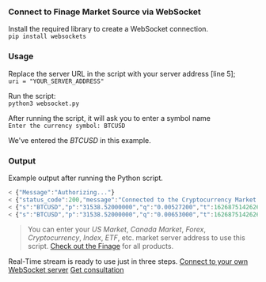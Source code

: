 ### Connect to Finage Market Source via WebSocket

Install the required library to create a WebSocket connection.<br>
`pip install websockets`

### Usage

Replace the server URL in the script with your server address [line 5];<br>
`uri = "YOUR_SERVER_ADDRESS"`

Run the script:<br>
`python3 websocket.py`

After running the script, it will ask you to enter a symbol name<br>
`Enter the currency symbol: BTCUSD`

We've entered the _BTCUSD_ in this example.


### Output
Example output after running the Python script.
```javascript
< {"Message":"Authorizing..."}
< {"status_code":200,"message":"Connected to the Cryptocurrency Market source."}
< {"s":"BTCUSD","p":"31538.52000000","q":"0.00527200","t":1626875142626}
< {"s":"BTCUSD","p":"31538.52000000","q":"0.00653000","t":1626875142626}
```

> You can enter your _US Market_, _Canada Market_, _Forex_, _Cryptocurrency_, _Index_, _ETF_, etc. market server address to use this script. [Check out the Finage](https://finage.co.uk) for all products.

Real-Time stream is ready to use just in three steps.
[Connect to your own WebSocket server](https://finage.co.uk/#pricing)
[Get consultation](https://finage.co.uk/consultation)
